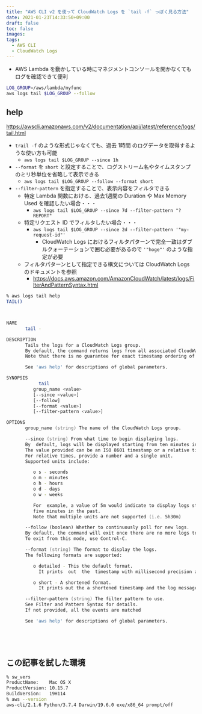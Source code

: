 ```yaml
---
title: "AWS CLI v2 を使って CloudWatch Logs を `tail -f` っぽく見る方法"
date: 2021-01-23T14:33:50+09:00
draft: false
toc: false
images:
tags: 
  - AWS CLI
  - CloudWatch Logs
---
```


- AWS Lambda を動かしている時にマネジメントコンソールを開かなくてもログを確認できて便利

```bash
LOG_GROUP=/aws/lambda/myfunc
aws logs tail $LOG_GROUP --follow
```

<!--more-->

## help

https://awscli.amazonaws.com/v2/documentation/api/latest/reference/logs/tail.html

- `trail -f` のような形式じゃなくても、過去 1時間 のログデータを取得するような使い方も可能
  - `aws logs tail $LOG_GROUP --since 1h`
- `--format` を `short` と設定することで、ログストリーム名やタイムスタンプのミリ秒単位を省略して表示できる
  - `aws logs tail $LOG_GROUP --follow --format short`
- `--filter-pattern` を指定することで、表示内容をフィルタできる
  - 特定 Lambda 関数における、過去1週間の Duration や Max Memory Used を確認したい場合・・・
    - `aws logs tail $LOG_GROUP --since 7d --filter-pattern "?REPORT"`
  - 特定リクエスト ID でフィルタしたい場合・・・
    - `aws logs tail $LOG_GROUP --since 2d --filter-pattern '"my-request-id"'`
      - CloudWatch Logs におけるフィルタパターンで完全一致はダブルクォーテーションで囲む必要があるので `'"hoge"'` のような指定が必要
  - フィルタパターンとして指定できる構文については CloudWatch Logs のドキュメントを参照
    - https://docs.aws.amazon.com/AmazonCloudWatch/latest/logs/FilterAndPatternSyntax.html

```zsh
% aws logs tail help
TAIL()                                                                  TAIL()



NAME
       tail -

DESCRIPTION
       Tails the logs for a CloudWatch Logs group. 
       By default, the command returns logs from all associated CloudWatch Logs streams during the past ten minutes. 
       Note that there is no guarantee for exact timestamp ordering of logs.

       See 'aws help' for descriptions of global parameters.

SYNOPSIS
            tail
          group_name <value>
          [--since <value>]
          [--follow]
          [--format <value>]
          [--filter-pattern <value>]

OPTIONS
       group_name (string) The name of the CloudWatch Logs group.

       --since (string) From what time to begin displaying logs.  
       By  default, logs will be displayed starting from ten minutes in the past. 
       The value provided can be an ISO 8601 timestamp or a relative time. 
       For relative times, provide a number and a single unit. 
       Supported units include:

          o s - seconds
          o m - minutes
          o h - hours
          o d - days
          o w - weeks

          For  example, a value of 5m would indicate to display logs starting
          five minutes in the past.
          Note that multiple units are not supported (i.e. 5h30m)

       --follow (boolean) Whether to continuously poll for new logs. 
       By default, the command will exit once there are no more logs to display.
       To exit from this mode, use Control-C.

       --format (string) The format to display the logs. 
       The following formats are supported:

          o detailed - This the default format. 
            It prints  out  the  timestamp with millisecond precision and timezones, the log stream name, and the log message.

          o short - A shortened format. 
            It prints out the a shortened timestamp and the log message.

       --filter-pattern (string) The filter pattern to use. 
       See Filter and Pattern Syntax for details. 
       If not provided, all the events are matched

       See 'aws help' for descriptions of global parameters.



                                                                        TAIL()
```


## この記事を試した環境

```zsh
% sw_vers
ProductName:	Mac OS X
ProductVersion:	10.15.7
BuildVersion:	19H114
% aws --version
aws-cli/2.1.6 Python/3.7.4 Darwin/19.6.0 exe/x86_64 prompt/off
```